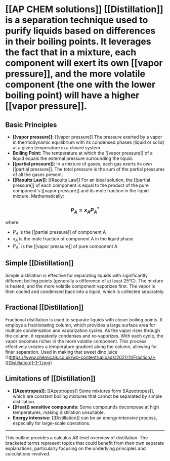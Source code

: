 # [[AP CHEM solutions]] [[Distillation]] is a separation technique used to purify liquids based on differences in their boiling points.  It leverages the fact that in a mixture, each component will exert its own [[vapor pressure]], and the more volatile component (the one with the lower boiling point) will have a higher [[vapor pressure]].

## Basic Principles

* **[[vapor pressure]]:** [[vapor pressure]]  The pressure exerted by a vapor in thermodynamic equilibrium with its condensed phases (liquid or solid) at a given temperature in a closed system.
* **Boiling Point:** The temperature at which the [[vapor pressure]] of a liquid equals the external pressure surrounding the liquid.
* **[[partial pressure]]:**  In a mixture of gases, each gas exerts its own [[partial pressure]].  The total pressure is the sum of the partial pressures of all the gases present.  
* **[[Raoults Law]]:**  [[Raoults Law]] For an ideal solution, the [[partial pressure]] of each component is equal to the product of the pure component's [[vapor pressure]] and its mole fraction in the liquid mixture.  Mathematically:

### $$P_A = x_A P_A^*$$

where:

* $P_A$ is the [[partial pressure]] of component A
* $x_A$ is the mole fraction of component A in the liquid phase
* $P_A^*$ is the [[vapor pressure]] of pure component A

## Simple [[Distillation]] 
Simple distillation is effective for separating liquids with significantly different boiling points (generally a difference of at least 25°C).  The mixture is heated, and the more volatile component vaporizes first.  The vapor is then cooled and condensed back into a liquid, which is collected separately.

## Fractional [[Distillation]] 
Fractional distillation is used to separate liquids with closer boiling points.  It employs a fractionating column, which provides a large surface area for multiple condensation and vaporization cycles. As the vapor rises through the column, it repeatedly condenses and re-vaporizes.  With each cycle, the vapor becomes richer in the more volatile component.  This process effectively creates a temperature gradient along the column, allowing for finer separation. 
Used in making that sweet dino juice
!1(https://www.chemicals.co.uk/wp-content/uploads/2021/11/Fractional-[[Distillation]]-1-1.png)
## Limitations of [[Distillation]] 
* **[[Azeotropes]]:** [[Azeotropes]] Some mixtures form [[Azeotropes]], which are constant boiling mixtures that cannot be separated by simple distillation.
* **[[Heat]] sensitive compounds:**  Some compounds decompose at high temperatures, making distillation unsuitable.
* **Energy intensive:** [[Distillation]] can be an energy-intensive process, especially for large-scale operations.


---


This outline provides a calculus AB level overview of distillation.  The bracketed terms represent topics that could benefit from their own separate explanations, particularly focusing on the underlying principles and calculations involved.
